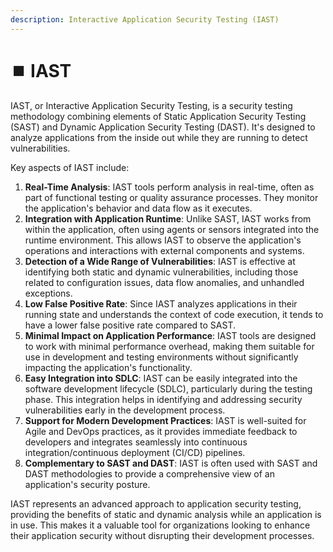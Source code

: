 ```yaml
---
description: Interactive Application Security Testing (IAST)
---
```


# ⏹️ IAST

IAST, or Interactive Application Security Testing, is a security testing methodology combining elements of Static Application Security Testing (SAST) and Dynamic Application Security Testing (DAST). It's designed to analyze applications from the inside out while they are running to detect vulnerabilities.

Key aspects of IAST include:

1. **Real-Time Analysis**: IAST tools perform analysis in real-time, often as part of functional testing or quality assurance processes. They monitor the application's behavior and data flow as it executes.
2. **Integration with Application Runtime**: Unlike SAST, IAST works from within the application, often using agents or sensors integrated into the runtime environment. This allows IAST to observe the application's operations and interactions with external components and systems.
3. **Detection of a Wide Range of Vulnerabilities**: IAST is effective at identifying both static and dynamic vulnerabilities, including those related to configuration issues, data flow anomalies, and unhandled exceptions.
4. **Low False Positive Rate**: Since IAST analyzes applications in their running state and understands the context of code execution, it tends to have a lower false positive rate compared to SAST.
5. **Minimal Impact on Application Performance**: IAST tools are designed to work with minimal performance overhead, making them suitable for use in development and testing environments without significantly impacting the application's functionality.
6. **Easy Integration into SDLC**: IAST can be easily integrated into the software development lifecycle (SDLC), particularly during the testing phase. This integration helps in identifying and addressing security vulnerabilities early in the development process.
7. **Support for Modern Development Practices**: IAST is well-suited for Agile and DevOps practices, as it provides immediate feedback to developers and integrates seamlessly into continuous integration/continuous deployment (CI/CD) pipelines.
8. **Complementary to SAST and DAST**: IAST is often used with SAST and DAST methodologies to provide a comprehensive view of an application's security posture.

IAST represents an advanced approach to application security testing, providing the benefits of static and dynamic analysis while an application is in use. This makes it a valuable tool for organizations looking to enhance their application security without disrupting their development processes.

